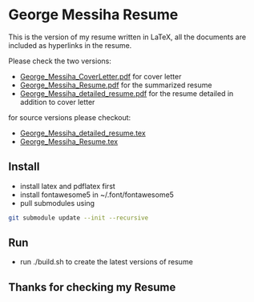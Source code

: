 # George Messiha Resume

This is the version of my resume written in LaTeX,
all the documents are included as hyperlinks in the resume.

Please check the two versions:
- [George_Messiha_CoverLetter.pdf](https://github.com/georgemessiha22/resume/releases/latest/download/George_Messiha_CoverLetter.pdf) for cover letter
- [George_Messiha_Resume.pdf](https://github.com/georgemessiha22/resume/releases/latest/download/George_Messiha_Resume.pdf) for the summarized resume
- [George_Messiha_detailed_resume.pdf](https://github.com/georgemessiha22/resume/releases/latest/download/George_Messiha_detailed_resume.pdf) for the
  resume detailed in addition to cover letter

for source versions please checkout:
  - [George_Messiha_detailed_resume.tex](George_Messiha_detailed_resume.tex)
  - [George_Messiha_Resume.tex](George_Messiha_Resume.tex)


## Install

- install latex and pdflatex first
- install fontawesome5 in ~/.font/fontawesome5
- pull submodules using
```bash
git submodule update --init --recursive
```

## Run

- run ./build.sh to create the latest versions of resume

## Thanks for checking my Resume
